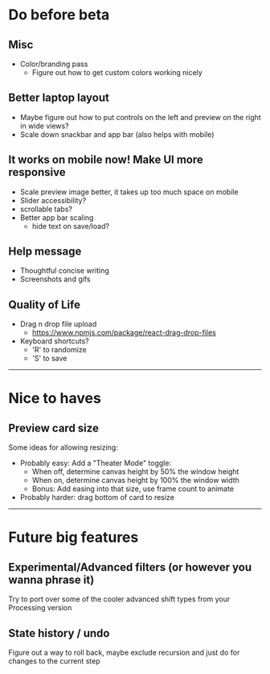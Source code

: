# Do before beta

## Misc

- Color/branding pass
  - Figure out how to get custom colors working nicely

## Better laptop layout

- Maybe figure out how to put controls on the left and preview on the right in wide views?
- Scale down snackbar and app bar (also helps with mobile)

## It works on mobile now! Make UI more responsive

- Scale preview image better, it takes up too much space on mobile
- Slider accessibility?
- scrollable tabs?
- Better app bar scaling
    * hide text on save/load?

## Help message

- Thoughtful concise writing
- Screenshots and gifs

## Quality of Life

- Drag n drop file upload
  - https://www.npmjs.com/package/react-drag-drop-files
- Keyboard shortcuts?
  - 'R' to randomize
  - 'S' to save


--------------------------------------------------------------------------------

# Nice to haves

## Preview card size

Some ideas for allowing resizing:

- Probably easy: Add a "Theater Mode" toggle:
    * When off, determine canvas height by 50% the window height
    * When on, determine canvas height by 100% the window width
    * Bonus: Add easing into that size, use frame count to animate
- Probably harder: drag bottom of card to resize


--------------------------------------------------------------------------------

# Future big features

## Experimental/Advanced filters (or however you wanna phrase it)

Try to port over some of the cooler advanced shift types from your Processing version

## State history / undo

Figure out a way to roll back, maybe exclude recursion and just do for changes to the current step
